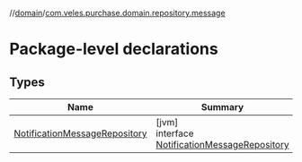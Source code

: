 //[domain](../../index.md)/[com.veles.purchase.domain.repository.message](index.md)

# Package-level declarations

## Types

| Name | Summary |
|---|---|
| [NotificationMessageRepository](-notification-message-repository/index.md) | [jvm]<br>interface [NotificationMessageRepository](-notification-message-repository/index.md) |
